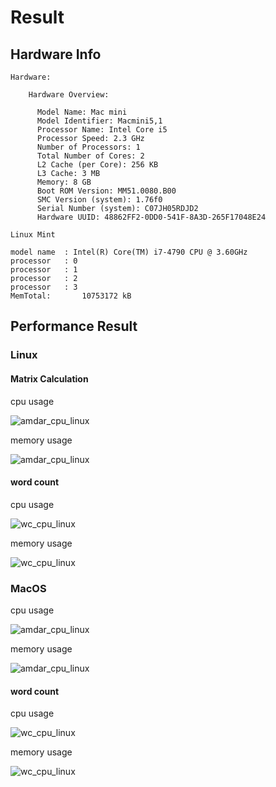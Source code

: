 # Result


## Hardware Info

```
Hardware:

    Hardware Overview:

      Model Name: Mac mini
      Model Identifier: Macmini5,1
      Processor Name: Intel Core i5
      Processor Speed: 2.3 GHz
      Number of Processors: 1
      Total Number of Cores: 2
      L2 Cache (per Core): 256 KB
      L3 Cache: 3 MB
      Memory: 8 GB
      Boot ROM Version: MM51.0080.B00
      SMC Version (system): 1.76f0
      Serial Number (system): C07JH05RDJD2
      Hardware UUID: 48862FF2-0DD0-541F-8A3D-265F17048E24
```

```
Linux Mint

model name	: Intel(R) Core(TM) i7-4790 CPU @ 3.60GHz
processor	: 0
processor	: 1
processor	: 2
processor	: 3
MemTotal:       10753172 kB

```

## Performance Result

### Linux

#### Matrix Calculation

cpu usage

![amdar_cpu_linux](../result/amdar_cpu_linux.png)


memory usage

![amdar_cpu_linux](../result/amdar_mem_linux.png)

#### word count

cpu usage

![wc_cpu_linux](../result/wc_cpu_linux.png)


memory usage

![wc_cpu_linux](../result/wc_mem_linux.png)


### MacOS

cpu usage

![amdar_cpu_linux](../result/amdar_cpu_darwin.png)


memory usage

![amdar_cpu_linux](../result/amdar_mem_darwin.png)

#### word count

cpu usage

![wc_cpu_linux](../result/wc_cpu_darwin.png)


memory usage

![wc_cpu_linux](../result/wc_mem_darwin.png)

